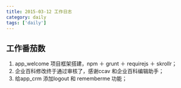 ```yaml
---
title: 2015-03-12 工作日志
category: daily
tags: ['daily']
---
```


## 工作番茄数
1. app_welcome 项目框架搭建，npm ＋ grunt ＋ requirejs ＋ skrollr；
2. 企业百科修改终于通过审核了，感谢ccav 和企业百科编辑助手；
3. 给app_crm 添加logout 和 rememberme 功能；